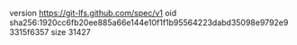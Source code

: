 version https://git-lfs.github.com/spec/v1
oid sha256:1920cc6fb20ee885a66e144e10f1f1b95564223dabd35098e9792e93315f6357
size 31427
